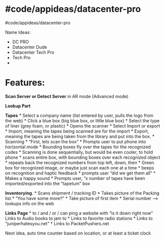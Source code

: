 # #code/appideas/datacenter-pro
#code/appideas/datacenter-pro

Name Ideas: 
* DC PRO
* Datacenter Dude
* Datacenter Tech Pro
* Tech Pro
* 

# Features: 

**Scan Server or Detect Server** in AR mode (Advanced mode)

**Lookup Part**

**Tapes**
	* Select a company name (list entered by user, pulls the logo from the web)
	* Click a blue box (big blue box, or little blue box)
	* Select the type of liner (grey foam, or plastic)
		* Opens the scanner
			* Select Import or export
				* Import, meaning the tapes being scanned are for the import
				* Export, meaning the tapes are being taken from the library and put into the box. 
					* Scanning
						* “First, lets scan the box”
						* Prompts user to put phone into horizontal mode
						* Bounding boxes fly over the tapes for the recognized codes
						* Scanning is done sequentially, but would be even cooler, to hold phone
							* scans entire box, with bounding boxes over each recognized object
							* repeats back the recognized numbers from top left, down, then
						* Green box for recognized image, or maybe just scan each one at a time
							* beeps on recognition and haptic feedback
						* prompts user “did we get them all”
					* Makes a happy sound
				*  Prompts user, “x number of tapes have been imported/exported into the “tapetum” box

**Inventorying**. 
	* Scans shipment / tracking ID
	* Takes picture of the Packing list
		* “You have some more?”
	* Take picture of first item
		* Serial number —> lookups info on the web

**Links Page** 
	* to / and / or / can ping a website with “is it down right now”
	Links to Audio books to jam to
	* Links to favorite radio stations
	* Links to “juniperhatesyou.net”
	* Links to PacketPushers.net


Next idea, auto time counter based on location, or at least a ticket clock 
